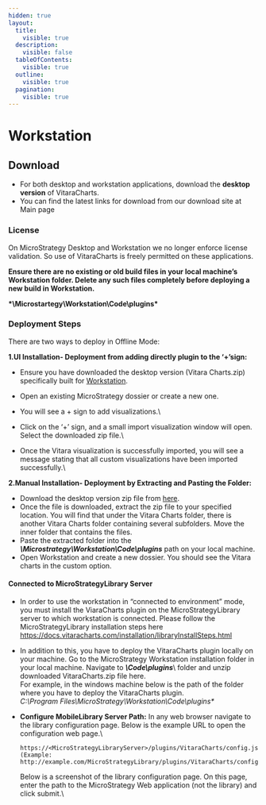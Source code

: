 ```yaml
---
hidden: true
layout:
  title:
    visible: true
  description:
    visible: false
  tableOfContents:
    visible: true
  outline:
    visible: true
  pagination:
    visible: true
---
```


# Workstation

## Download <a href="#download" id="download"></a>

* For both desktop and workstation applications, download the **desktop version** of VitaraCharts.
* You can find the latest links for download from our download site at Main page

### License <a href="#license" id="license"></a>

On MicroStrategy Desktop and Workstation we no longer enforce license validation. So use of VitaraCharts is freely permitted on these applications.

**Ensure there are no existing or old build files in your local machine’s Workstation folder. Delete any such files completely before deploying a new build in Workstation.**

**\*\Microstartegy\Workstation\Code\plugins\***

### Deployment Steps <a href="#deployment-steps" id="deployment-steps"></a>

There are two ways to deploy in Offline Mode:

**1.UI Installation- Deployment from adding directly plugin to the ‘+’sign:**

* Ensure you have downloaded the desktop version (Vitara Charts.zip) specifically built for [Workstation](https://www.vitaracharts.com/product-downloads).
* Open an existing MicroStrategy dossier or create a new one.
* You will see a ​+​ sign to add visualizations.\

* Click on the ‘+’ sign, and a small import visualization window will open. Select the downloaded zip file.\

* Once the Vitara visualization is successfully imported, you will see a message stating that all custom visualizations have been imported successfully.\


**2.Manual Installation- Deployment by Extracting and Pasting the Folder:**

* Download the desktop version zip file from [here](https://www.vitaracharts.com/product-downloads).
* Once the file is downloaded, extract the zip file to your specified location. You will find that under the Vitara Charts folder, there is another Vitara Charts folder containing several subfolders. Move the inner folder that contains the files.&#x20;
* Paste the extracted folder into the _**\Microstrategy\Workstation\Code\plugins**_ path on your local machine.&#x20;
* Open Workstation and create a new dossier. You should see the Vitara charts in the custom option.

#### Connected to MicroStrategyLibrary Server <a href="#connected-to-microstrategylibrary-server" id="connected-to-microstrategylibrary-server"></a>

* In order to use the workstation in “connected to environment” mode, you must install the ViaraCharts plugin on the MicroStrategyLibrary server to which workstation is connected. Please follow the MicroStrategyLibrary installation steps here https://docs.vitaracharts.com/installation/libraryInstallSteps.html
* In addition to this, you have to deploy the VitaraCharts plugin locally on your machine. Go to the MicroStrategy Workstation installation folder in your local machine. Navigate to _**\Code\plugins**_\ folder and unzip downloaded VitaraCharts.zip file here.\
  For example, in the windows machine below is the path of the folder where you have to deploy the VitaraCharts plugin.\
  _C:\Program Files\MicroStrategy\Workstation\Code\plugins\*_
*   **Configure MobileLibrary Server Path:** In any web browser navigate to the library configuration page. Below is the example URL to open the configuration web page.\


    ```
    https://<MicroStrategyLibraryServer>/plugins/VitaraCharts/config.jsp 
    (Example: ​http://example.com/MicroStrategyLibrary/plugins/VitaraCharts/config.jsp)
    ```

    Below is a screenshot of the library configuration page. On this page, enter the path to the MicroStrategy Web application (not the library) and click submit.\
